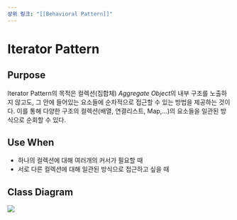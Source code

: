 ```yaml
---
상위 링크: "[[Behavioral Pattern]]"
---
```

# Iterator Pattern

## Purpose

Iterator Pattern의 목적은 컬렉션(집합체) *Aggregate Object*의 내부 구조를 노출하지 않고도, 그 안에 들어있는 요소들에 순차적으로 접근할 수 있는 방법을 제공하는 것이다. 이를 통해 다양한 구조의 컬렉션(배열, 연결리스트, Map,...)의 요소들을 일관된 방식으로 순회할 수 있다.

## Use When
* 하나의 컬렉션에 대해 여러개의 커서가 필요할 때
* 서로 다른 컬렉션에 대해 일관된 방식으로 접근하고 싶을 때

## Class Diagram

![](https://i.imgur.com/XWXSozr.png)
